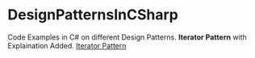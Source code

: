 # DesignPatternsInCSharp
Code Examples in C# on different Design Patterns. 
**Iterator Pattern** with Explaination Added. [Iterator Pattern](IteratorPattern)
